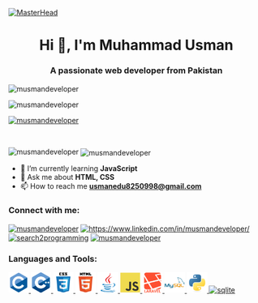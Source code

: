 


[![MasterHead](https://user-images.githubusercontent.com/74038190/219923823-bf1ce878-c6b8-4faa-be07-93e6b1006521.gif)](https://rishavchanda.io)

<h1 align="center">Hi 👋, I'm Muhammad Usman</h1>

<h3 align="center">A passionate web developer from Pakistan</h3>

<p><img align="center" src="https://github-readme-streak-stats.herokuapp.com/?user=musmandeveloper&" alt="musmandeveloper" /></p>

<p align="left"> <img src="https://komarev.com/ghpvc/?username=musmandeveloper&label=Profile%20views&color=0e75b6&style=flat" alt="musmandeveloper" /> </p>
<p align="left"> <a href="https://github.com/ryo-ma/github-profile-trophy"><img src="https://github-profile-trophy.vercel.app/?username=musmandeveloper" alt="musmandeveloper" /></a> </p>
<p align="left"> <a href="https://twitter.com/" target="blank"><img src="https://img.shields.io/twitter/follow/?logo=twitter&style=for-the-badge" alt="" /></a> </p>

<p><img align="left" src="https://github-readme-stats.vercel.app/api/top-langs?username=musmandeveloper&show_icons=true&locale=en&layout=compact" alt="musmandeveloper" /></p>
<p>&nbsp;<img align="center" src="https://github-readme-stats.vercel.app/api?username=musmandeveloper&show_icons=true&locale=en" alt="musmandeveloper" /></p>


- 🌱 I’m currently learning **JavaScript**
- 💬 Ask me about **HTML, CSS**
- 📫 How to reach me **usmanedu8250998@gmail.com**

<h3 align="left">Connect with me:</h3>
<p align="left">
<a href="https://dev.to/musmandeveloper" target="blank"><img align="center" src="https://raw.githubusercontent.com/rahuldkjain/github-profile-readme-generator/master/src/images/icons/Social/devto.svg" alt="musmandeveloper" height="30" width="40" /></a>
<a href="https://linkedin.com/in/https://www.linkedin.com/in/musmandeveloper/" target="blank"><img align="center" src="https://raw.githubusercontent.com/rahuldkjain/github-profile-readme-generator/master/src/images/icons/Social/linked-in-alt.svg" alt="https://www.linkedin.com/in/musmandeveloper/" height="30" width="40" /></a>
<a href="https://www.youtube.com/c/search2programming" target="blank"><img align="center" src="https://raw.githubusercontent.com/rahuldkjain/github-profile-readme-generator/master/src/images/icons/Social/youtube.svg" alt="search2programming" height="30" width="40" /></a>
<a href="https://www.leetcode.com/musmandeveloper" target="blank"><img align="center" src="https://raw.githubusercontent.com/rahuldkjain/github-profile-readme-generator/master/src/images/icons/Social/leet-code.svg" alt="musmandeveloper" height="30" width="40" /></a>
</p>

<h3 align="left">Languages and Tools:</h3>
<p align="left"> <a href="https://www.cprogramming.com/" target="_blank" rel="noreferrer"> <img src="https://raw.githubusercontent.com/devicons/devicon/master/icons/c/c-original.svg" alt="c" width="40" height="40"/> </a> <a href="https://www.w3schools.com/cpp/" target="_blank" rel="noreferrer"> <img src="https://raw.githubusercontent.com/devicons/devicon/master/icons/cplusplus/cplusplus-original.svg" alt="cplusplus" width="40" height="40"/> </a> <a href="https://www.w3schools.com/css/" target="_blank" rel="noreferrer"> <img src="https://raw.githubusercontent.com/devicons/devicon/master/icons/css3/css3-original-wordmark.svg" alt="css3" width="40" height="40"/> </a> <a href="https://www.w3.org/html/" target="_blank" rel="noreferrer"> <img src="https://raw.githubusercontent.com/devicons/devicon/master/icons/html5/html5-original-wordmark.svg" alt="html5" width="40" height="40"/> </a> <a href="https://www.java.com" target="_blank" rel="noreferrer"> <img src="https://raw.githubusercontent.com/devicons/devicon/master/icons/java/java-original.svg" alt="java" width="40" height="40"/> </a> <a href="https://developer.mozilla.org/en-US/docs/Web/JavaScript" target="_blank" rel="noreferrer"> <img src="https://raw.githubusercontent.com/devicons/devicon/master/icons/javascript/javascript-original.svg" alt="javascript" width="40" height="40"/> </a> <a href="https://laravel.com/" target="_blank" rel="noreferrer"> <img src="https://raw.githubusercontent.com/devicons/devicon/master/icons/laravel/laravel-plain-wordmark.svg" alt="laravel" width="40" height="40"/> </a> <a href="https://www.mysql.com/" target="_blank" rel="noreferrer"> <img src="https://raw.githubusercontent.com/devicons/devicon/master/icons/mysql/mysql-original-wordmark.svg" alt="mysql" width="40" height="40"/> </a> <a href="https://www.python.org" target="_blank" rel="noreferrer"> <img src="https://raw.githubusercontent.com/devicons/devicon/master/icons/python/python-original.svg" alt="python" width="40" height="40"/> </a> <a href="https://www.sqlite.org/" target="_blank" rel="noreferrer"> <img src="https://www.vectorlogo.zone/logos/sqlite/sqlite-icon.svg" alt="sqlite" width="40" height="40"/> </a> </p>


